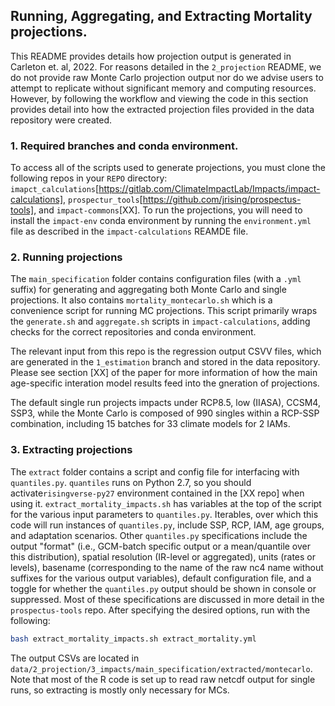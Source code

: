 ##  Running, Aggregating, and Extracting Mortality projections.

This README provides details how projection output is generated in Carleton et. al, 2022. For reasons detailed in the `2_projection` README, we do not provide raw Monte Carlo projection output nor do we advise users to attempt to replicate without significant memory and computing resources. However, by following the workflow and viewing the code in this section provides detail into how the extracted projection files provided in the data repository were created. 

### 1. Required branches and conda environment.

To access all of the scripts used to generate projections, you must clone the following repos in your `REPO` directory: `imapct_calculations`[https://gitlab.com/ClimateImpactLab/Impacts/impact-calculations], `prospectur_tools`[https://github.com/jrising/prospectus-tools], and `impact-commons`[XX]. To run the projections, you will need to install the `impact-env` conda environment by running the `environment.yml` file as described in the `impact-calculations` REAMDE file.  

### 2. Running projections

The `main_specification` folder contains configuration files (with a `.yml` suffix) for generating and aggregating both Monte Carlo and single projections. It also contains `mortality_montecarlo.sh` which is a convenience script for running MC projections. This script primarily wraps the `generate.sh` and `aggregate.sh` scripts in `impact-calculations`, adding checks for the correct repositories and conda environment. 

The relevant input from this repo is the regression output CSVV files, which are generated in the `1_estimation` branch and stored in the data repository. Please see section [XX] of the paper for more information of how the main age-specific interation model results feed into the gneration of projections.


The default single run projects impacts under RCP8.5, low (IIASA), CCSM4, SSP3, while the Monte Carlo is composed of 990 singles within a RCP-SSP combination, including 15 batches for 33 climate models for 2 IAMs.

### 3. Extracting projections

The `extract` folder contains a script and config file for interfacing with `quantiles.py`. `quantiles` runs on Python 2.7, so you should activate`risingverse-py27` environment contained in the [XX repo] when using it. `extract_mortality_impacts.sh` has variables at the top of the script for the various input parameters to `quantiles.py`. Iterables, over which this code will run instances of `quantiles.py`, include SSP, RCP, IAM, age groups, and adaptation scenarios. Other `quantiles.py` specifications include the output "format" (i.e., GCM-batch specific output or a mean/quantile over this distribution), spatial resolution (IR-level or aggregated), units (rates or levels), basename (corresponding to the name of the raw nc4 name without suffixes for the various output variables), default configuration file, and a toggle for whether the `quantiles.py` output should be shown in console or suppressed. Most of these specifications are discussed in more detail in the `prospectus-tools` repo. After specifying the desired options, run with the following:

```bash
bash extract_mortality_impacts.sh extract_mortality.yml
```

The output CSVs are located in `data/2_projection/3_impacts/main_specification/extracted/montecarlo`. Note that most of the R code is set up to read raw netcdf output for single runs, so extracting is mostly only necessary for MCs.

